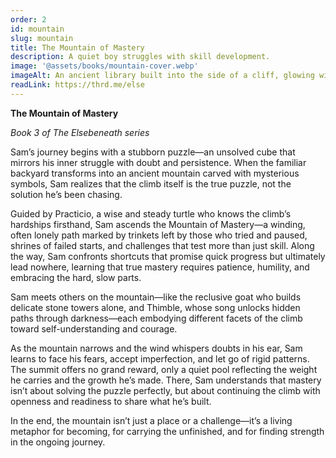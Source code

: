 ```yaml
---
order: 2
id: mountain
slug: mountain
title: The Mountain of Mastery
description: A quiet boy struggles with skill development.
image: '@assets/books/mountain-cover.webp'
imageAlt: An ancient library built into the side of a cliff, glowing with soft lantern light.
readLink: https://thrd.me/else
---
```



**The Mountain of Mastery**

_Book 3 of The Elsebeneath series_

Sam’s journey begins with a stubborn puzzle—an unsolved cube that mirrors his inner struggle with doubt and persistence. When the familiar backyard transforms into an ancient mountain carved with mysterious symbols, Sam realizes that the climb itself is the true puzzle, not the solution he’s been chasing.

Guided by Practicio, a wise and steady turtle who knows the climb’s hardships firsthand, Sam ascends the Mountain of Mastery—a winding, often lonely path marked by trinkets left by those who tried and paused, shrines of failed starts, and challenges that test more than just skill. Along the way, Sam confronts shortcuts that promise quick progress but ultimately lead nowhere, learning that true mastery requires patience, humility, and embracing the hard, slow parts.

Sam meets others on the mountain—like the reclusive goat who builds delicate stone towers alone, and Thimble, whose song unlocks hidden paths through darkness—each embodying different facets of the climb toward self-understanding and courage.

As the mountain narrows and the wind whispers doubts in his ear, Sam learns to face his fears, accept imperfection, and let go of rigid patterns. The summit offers no grand reward, only a quiet pool reflecting the weight he carries and the growth he’s made. There, Sam understands that mastery isn’t about solving the puzzle perfectly, but about continuing the climb with openness and readiness to share what he’s built.

In the end, the mountain isn’t just a place or a challenge—it’s a living metaphor for becoming, for carrying the unfinished, and for finding strength in the ongoing journey.

